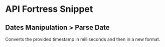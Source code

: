 # API Fortress Snippet
## Dates Manipulation > Parse Date

Converts the provided timestamp in milliseconds and then in a new format.
